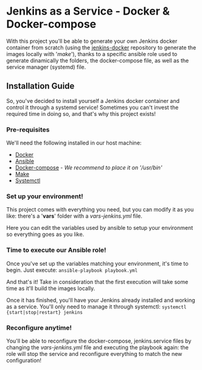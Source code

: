 # Jenkins as a Service - Docker & Docker-compose
With this project you'll be able to generate your own Jenkins docker container from scratch (using the [jenkins-docker](https://github.com/odiazdom/jenkins-docker) repository to generate the images locally with '*make*'), thanks to a specific ansible role used to generate dinamically the folders, the docker-compose file, as well as the service manager (systemd) file.

## Installation Guide
So, you've decided to install yourself a Jenkins docker container and control it through a systemd service!
Sometimes you can't invest the required time in doing so, and that's why this project exists!

### Pre-requisites
We'll need the following installed in our host machine:
- [Docker](https://www.docker.com/get-docker)
- [Ansible](https://www.ansible.com/)
- [Docker-compose](https://docs.docker.com/compose/install/) - *We recommend to place it on '/usr/bin'*
- [Make](https://www.gnu.org/software/make/)
- [Systemctl](https://www.freedesktop.org/software/systemd/man/systemctl.html)

### Set up your environment!
This project comes with everything you need, but you can modify it as you like: there's a '**vars**' folder with a *vars-jenkins.yml* file.

Here you can edit the variables used by ansible to setup your environment so everything goes as you like.

### Time to execute our Ansible role!
Once you've set up the variables matching your environment, it's time to begin. Just execute: `ansible-playbook playbook.yml`

And that's it!
Take in consideration that the first execution will take some time as it'll build the images locally.

Once it has finished, you'll have your Jenkins already installed and working as a service. You'll only need to manage it through systemctl: `systemctl {start|stop|restart} jenkins`

### Reconfigure anytime!

You'll be able to reconfigure the docker-compose, jenkins.service files by changing the *vars-jenkins.yml* file and executing the playbook again: the role will stop the service and reconfigure everything to match the new configuration!
